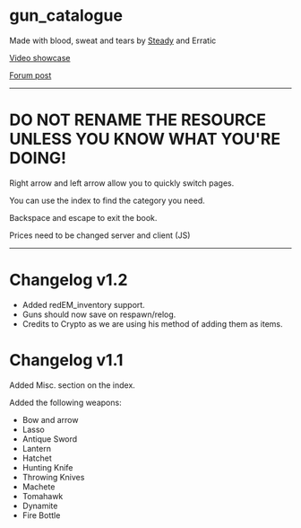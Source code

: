 # gun_catalogue
 
Made with blood, sweat and tears by [Steady](https://github.com/steadyspring) and Erratic



[Video showcase](https://youtu.be/AauAXW185yI)

[Forum post](https://forum.cfx.re/t/release-gun-catalogue-a-clean-interactive-and-immersive-gun-store/1305405)

---

# DO NOT RENAME THE RESOURCE UNLESS YOU KNOW WHAT YOU'RE DOING!

Right arrow and left arrow allow you to quickly switch pages.

You can use the index to find the category you need.

Backspace and escape to exit the book.

Prices need to be changed server and client (JS)

---

# Changelog v1.2

- Added redEM_inventory support. 
- Guns should now save on respawn/relog. 
- Credits to Crypto as we are using his method of adding them as items.


# Changelog v1.1

Added Misc. section on the index.

Added the following weapons:

- Bow and arrow
- Lasso
- Antique Sword
- Lantern
- Hatchet
- Hunting Knife
- Throwing Knives
- Machete
- Tomahawk
- Dynamite
- Fire Bottle

